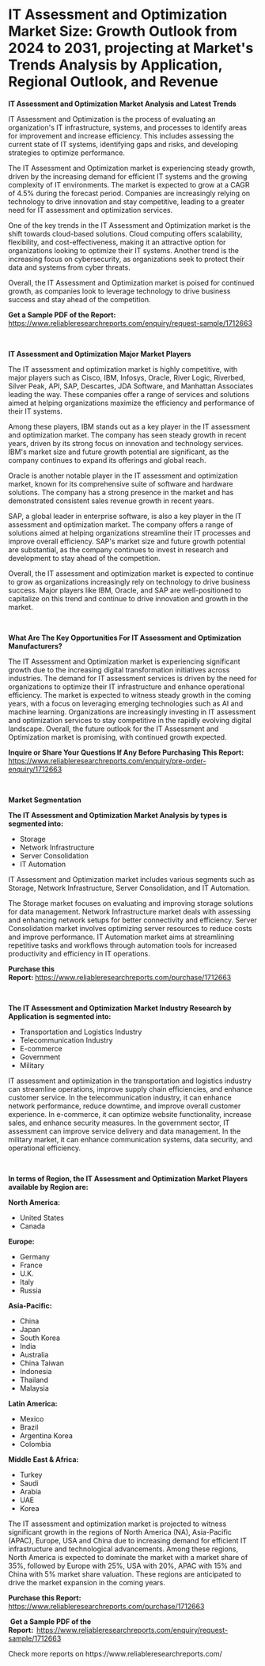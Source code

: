 <p><h1>IT Assessment and Optimization Market Size: Growth Outlook from 2024 to 2031, projecting at Market's Trends Analysis by Application, Regional Outlook, and Revenue</h1></p><p><strong>IT Assessment and Optimization Market Analysis and Latest Trends</strong></p>
<p><p>IT Assessment and Optimization is the process of evaluating an organization's IT infrastructure, systems, and processes to identify areas for improvement and increase efficiency. This includes assessing the current state of IT systems, identifying gaps and risks, and developing strategies to optimize performance.</p><p>The IT Assessment and Optimization market is experiencing steady growth, driven by the increasing demand for efficient IT systems and the growing complexity of IT environments. The market is expected to grow at a CAGR of 4.5% during the forecast period. Companies are increasingly relying on technology to drive innovation and stay competitive, leading to a greater need for IT assessment and optimization services.</p><p>One of the key trends in the IT Assessment and Optimization market is the shift towards cloud-based solutions. Cloud computing offers scalability, flexibility, and cost-effectiveness, making it an attractive option for organizations looking to optimize their IT systems. Another trend is the increasing focus on cybersecurity, as organizations seek to protect their data and systems from cyber threats.</p><p>Overall, the IT Assessment and Optimization market is poised for continued growth, as companies look to leverage technology to drive business success and stay ahead of the competition.</p></p>
<p><strong>Get a Sample PDF of the Report:&nbsp;</strong> <a href="https://www.reliableresearchreports.com/enquiry/request-sample/1712663">https://www.reliableresearchreports.com/enquiry/request-sample/1712663</a></p>
<p>&nbsp;</p>
<p><strong>IT Assessment and Optimization Major Market Players</strong></p>
<p><p>The IT assessment and optimization market is highly competitive, with major players such as Cisco, IBM, Infosys, Oracle, River Logic, Riverbed, Silver Peak, API, SAP, Descartes, JDA Software, and Manhattan Associates leading the way. These companies offer a range of services and solutions aimed at helping organizations maximize the efficiency and performance of their IT systems.</p><p>Among these players, IBM stands out as a key player in the IT assessment and optimization market. The company has seen steady growth in recent years, driven by its strong focus on innovation and technology services. IBM's market size and future growth potential are significant, as the company continues to expand its offerings and global reach.</p><p>Oracle is another notable player in the IT assessment and optimization market, known for its comprehensive suite of software and hardware solutions. The company has a strong presence in the market and has demonstrated consistent sales revenue growth in recent years.</p><p>SAP, a global leader in enterprise software, is also a key player in the IT assessment and optimization market. The company offers a range of solutions aimed at helping organizations streamline their IT processes and improve overall efficiency. SAP's market size and future growth potential are substantial, as the company continues to invest in research and development to stay ahead of the competition.</p><p>Overall, the IT assessment and optimization market is expected to continue to grow as organizations increasingly rely on technology to drive business success. Major players like IBM, Oracle, and SAP are well-positioned to capitalize on this trend and continue to drive innovation and growth in the market.</p></p>
<p>&nbsp;</p>
<p><strong>What Are The Key Opportunities For IT Assessment and Optimization Manufacturers?</strong></p>
<p><p>The IT Assessment and Optimization market is experiencing significant growth due to the increasing digital transformation initiatives across industries. The demand for IT assessment services is driven by the need for organizations to optimize their IT infrastructure and enhance operational efficiency. The market is expected to witness steady growth in the coming years, with a focus on leveraging emerging technologies such as AI and machine learning. Organizations are increasingly investing in IT assessment and optimization services to stay competitive in the rapidly evolving digital landscape. Overall, the future outlook for the IT Assessment and Optimization market is promising, with continued growth expected.</p></p>
<p><strong>Inquire or Share Your Questions If Any Before Purchasing This Report:</strong> <a href="https://www.reliableresearchreports.com/enquiry/pre-order-enquiry/1712663">https://www.reliableresearchreports.com/enquiry/pre-order-enquiry/1712663</a></p>
<p>&nbsp;</p>
<p><strong>Market Segmentation</strong></p>
<p><strong>The IT Assessment and Optimization Market Analysis by types is segmented into:</strong></p>
<p><ul><li>Storage</li><li>Network Infrastructure</li><li>Server Consolidation</li><li>IT Automation</li></ul></p>
<p><p>IT Assessment and Optimization market includes various segments such as Storage, Network Infrastructure, Server Consolidation, and IT Automation. </p><p>The Storage market focuses on evaluating and improving storage solutions for data management. Network Infrastructure market deals with assessing and enhancing network setups for better connectivity and efficiency. Server Consolidation market involves optimizing server resources to reduce costs and improve performance. IT Automation market aims at streamlining repetitive tasks and workflows through automation tools for increased productivity and efficiency in IT operations.</p></p>
<p><strong>Purchase this Report:&nbsp;</strong><a href="https://www.reliableresearchreports.com/purchase/1712663">https://www.reliableresearchreports.com/purchase/1712663</a></p>
<p>&nbsp;</p>
<p><strong>The IT Assessment and Optimization Market Industry Research by Application is segmented into:</strong></p>
<p><ul><li>Transportation and Logistics Industry</li><li>Telecommunication Industry</li><li>E-commerce</li><li>Government</li><li>Military</li></ul></p>
<p><p>IT assessment and optimization in the transportation and logistics industry can streamline operations, improve supply chain efficiencies, and enhance customer service. In the telecommunication industry, it can enhance network performance, reduce downtime, and improve overall customer experience. In e-commerce, it can optimize website functionality, increase sales, and enhance security measures. In the government sector, IT assessment can improve service delivery and data management. In the military market, it can enhance communication systems, data security, and operational efficiency.</p></p>
<p>&nbsp;</p>
<p><strong>In terms of Region, the IT Assessment and Optimization Market Players available by Region are:</strong></p>
<p>
    <p> <strong> North America: </strong>
        <ul>
            <li>United States</li>
            <li>Canada</li>
        </ul>
        </p> 
    <p> <strong> Europe: </strong>
        <ul>
            <li>Germany</li>
            <li>France</li>
            <li>U.K.</li>
            <li>Italy</li>
            <li>Russia</li>
        </ul>
        </p> 
    <p> <strong> Asia-Pacific: </strong>
        <ul>
            <li>China</li>
            <li>Japan</li>
            <li>South Korea</li>
            <li>India</li>
            <li>Australia</li>
            <li>China Taiwan</li>
            <li>Indonesia</li>
            <li>Thailand</li>
            <li>Malaysia</li>
        </ul>
        </p> 
    <p> <strong> Latin America: </strong>
        <ul>
            <li>Mexico</li>
            <li>Brazil</li>
            <li>Argentina Korea</li>
            <li>Colombia</li>
        </ul>
        </p> 
    <p> <strong> Middle East & Africa: </strong>
        <ul>
            <li>Turkey</li>
            <li>Saudi</li>
            <li>Arabia</li>
            <li>UAE</li>
            <li>Korea</li>
        </ul>
    </p>
    </p>
<p><p>The IT assessment and optimization market is projected to witness significant growth in the regions of North America (NA), Asia-Pacific (APAC), Europe, USA and China due to increasing demand for efficient IT infrastructure and technological advancements. Among these regions, North America is expected to dominate the market with a market share of 35%, followed by Europe with 25%, USA with 20%, APAC with 15% and China with 5% market share valuation. These regions are anticipated to drive the market expansion in the coming years.</p></p>
<p><strong>Purchase this Report: </strong><a href="https://www.reliableresearchreports.com/purchase/1712663">https://www.reliableresearchreports.com/purchase/1712663</a></p>
<p>&nbsp;<strong>Get a Sample PDF of the Report:&nbsp;&nbsp;</strong><a href="https://www.reliableresearchreports.com/enquiry/request-sample/1712663">https://www.reliableresearchreports.com/enquiry/request-sample/1712663</a></p>
<p><strong></strong></p>
<p>Check more reports on https://www.reliableresearchreports.com/</p>